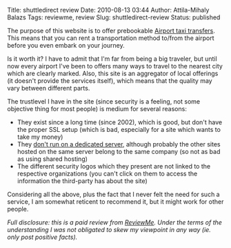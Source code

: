 Title: shuttledirect review
Date: 2010-08-13 03:44
Author: Attila-Mihaly Balazs
Tags: reviewme, review
Slug: shuttledirect-review
Status: published

The purpose of this website is to offer prebookable [Airport taxi
transfers](http://www.shuttledirect.com). This means that you can rent a
transportation method to/from the airport before you even embark on your
journey.

Is it worth it? I have to admit that I'm far from being a big traveler,
but until now every airport I've been to offers many ways to travel to
the nearest city which are clearly marked. Also, this site is an
aggregator of local offerings (it doesn't provide the services itself),
which means that the quality may vary between different parts.

The trustlevel I have in the site (since security is a feeling, not some
objective thing for most people) is medium for several reasons:

-   They exist since a long time (since 2002), which is good, but don't
    have the proper SSL setup (which is bad, especially for a site which
    wants to take my money)
-   They [don't run on a dedicated
    server](http://www.domaintools.com/reverse-ip/?hostname=92.52.85.11),
    although probably the other sites hosted on the same server belong
    to the same company (so not as bad as using shared hosting)
-   The different security logos which they present are not linked to
    the respective organizations (you can't click on them to access the
    information the third-party has about the site)

Considering all the above, plus the fact that I never felt the need for
such a service, I am somewhat reticent to recommend it, but it might
work for other people.

*Full disclosure: this is a paid review from
[ReviewMe](http://www.reviewme.com/). Under the terms of the
understanding I was not obligated to skew my viewpoint in any way (ie.
only post positive facts).*
